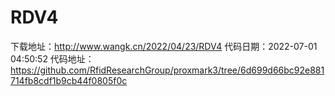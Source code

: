# RDV4
下载地址：http://www.wangk.cn/2022/04/23/RDV4
代码日期：2022-07-01 04:50:52
代码地址：https://github.com/RfidResearchGroup/proxmark3/tree/6d699d66bc92e881714fb8cdf1b9cb44f0805f0c
